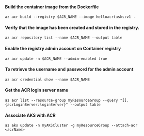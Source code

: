 
#### Build the container image from the Dockerfile
```
az acr build --registry $ACR_NAME --image helloacrtasks:v1 .
```

#### Verify that the image has been created and stored in the registry.
```
az acr repository list --name $ACR_NAME --output table
```

#### Enable the registry admin account on Container registry
```
az acr update -n $ACR_NAME --admin-enabled true
```

#### To retrieve the username and password for the admin account 
```
az acr credential show --name $ACR_NAME
```

#### Get the ACR login server name 
```
az acr list --resource-group myResourceGroup --query "[].{acrLoginServer:loginServer}" --output table
```

#### Associate AKS with ACR
```
az aks update -n myAKSCluster -g myResourceGroup --attach-acr <acrName>
```
